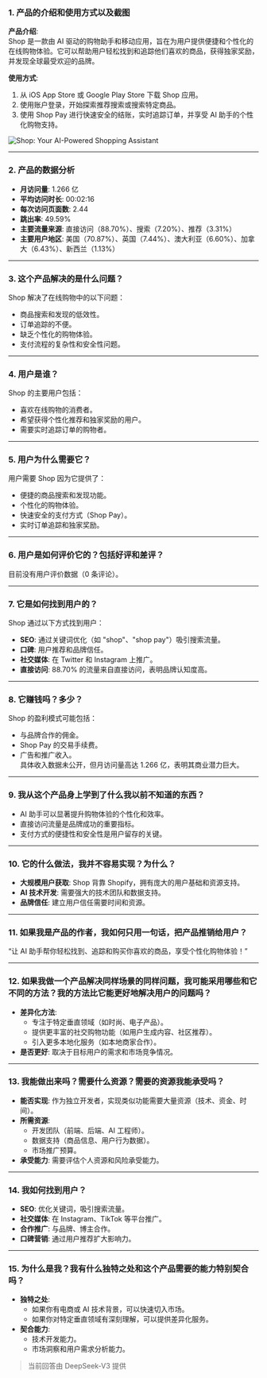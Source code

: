 ### 1. 产品的介绍和使用方式以及截图
**产品介绍**:  
Shop 是一款由 AI 驱动的购物助手和移动应用，旨在为用户提供便捷和个性化的在线购物体验。它可以帮助用户轻松找到和追踪他们喜欢的商品，获得独家奖励，并发现全球最受欢迎的品牌。

**使用方式**:  
1. 从 iOS App Store 或 Google Play Store 下载 Shop 应用。  
2. 使用账户登录，开始探索推荐搜索或搜索特定商品。  
3. 使用 Shop Pay 进行快速安全的结账，实时追踪订单，并享受 AI 助手的个性化购物支持。

![Shop: Your AI-Powered Shopping Assistant](https://cdn-images.toolify.ai/170350442042132367.jpg)

---

### 2. 产品的数据分析
- **月访问量**: 1.266 亿  
- **平均访问时长**: 00:02:16  
- **每次访问页面数**: 2.44  
- **跳出率**: 49.59%  
- **主要流量来源**: 直接访问（88.70%）、搜索（7.20%）、推荐（3.31%）  
- **主要用户地区**: 美国（70.87%）、英国（7.44%）、澳大利亚（6.60%）、加拿大（6.43%）、新西兰（1.13%）  

---

### 3. 这个产品解决的是什么问题？
Shop 解决了在线购物中的以下问题：  
- 商品搜索和发现的低效性。  
- 订单追踪的不便。  
- 缺乏个性化的购物体验。  
- 支付流程的复杂性和安全性问题。  

---

### 4. 用户是谁？
Shop 的主要用户包括：  
- 喜欢在线购物的消费者。  
- 希望获得个性化推荐和独家奖励的用户。  
- 需要实时追踪订单的购物者。  

---

### 5. 用户为什么需要它？
用户需要 Shop 因为它提供了：  
- 便捷的商品搜索和发现功能。  
- 个性化的购物体验。  
- 快速安全的支付方式（Shop Pay）。  
- 实时订单追踪和独家奖励。  

---

### 6. 用户是如何评价它的？包括好评和差评？
目前没有用户评价数据（0 条评论）。  

---

### 7. 它是如何找到用户的？
Shop 通过以下方式找到用户：  
- **SEO**: 通过关键词优化（如 "shop"、"shop pay"）吸引搜索流量。  
- **口碑**: 用户推荐和品牌信任。  
- **社交媒体**: 在 Twitter 和 Instagram 上推广。  
- **直接访问**: 88.70% 的流量来自直接访问，表明品牌认知度高。  

---

### 8. 它赚钱吗？多少？
Shop 的盈利模式可能包括：  
- 与品牌合作的佣金。  
- Shop Pay 的交易手续费。  
- 广告和推广收入。  
具体收入数据未公开，但月访问量高达 1.266 亿，表明其商业潜力巨大。  

---

### 9. 我从这个产品身上学到了什么我以前不知道的东西？
- AI 助手可以显著提升购物体验的个性化和效率。  
- 直接访问流量是品牌成功的重要指标。  
- 支付方式的便捷性和安全性是用户留存的关键。  

---

### 10. 它的什么做法，我并不容易实现？为什么？
- **大规模用户获取**: Shop 背靠 Shopify，拥有庞大的用户基础和资源支持。  
- **AI 技术开发**: 需要强大的技术团队和数据支持。  
- **品牌信任**: 建立用户信任需要时间和资源。  

---

### 11. 如果我是产品的作者，我如何只用一句话，把产品推销给用户？
“让 AI 助手帮你轻松找到、追踪和购买你喜欢的商品，享受个性化购物体验！”  

---

### 12. 如果我做一个产品解决同样场景的同样问题，我可能采用哪些和它不同的方法？我的方法比它能更好地解决用户的问题吗？
- **差异化方法**:  
  - 专注于特定垂直领域（如时尚、电子产品）。  
  - 提供更丰富的社交购物功能（如用户生成内容、社区推荐）。  
  - 引入更多本地化服务（如本地商家合作）。  
- **是否更好**: 取决于目标用户的需求和市场竞争情况。  

---

### 13. 我能做出来吗？需要什么资源？需要的资源我能承受吗？
- **能否实现**: 作为独立开发者，实现类似功能需要大量资源（技术、资金、时间）。  
- **所需资源**:  
  - 开发团队（前端、后端、AI 工程师）。  
  - 数据支持（商品信息、用户行为数据）。  
  - 市场推广预算。  
- **承受能力**: 需要评估个人资源和风险承受能力。  

---

### 14. 我如何找到用户？
- **SEO**: 优化关键词，吸引搜索流量。  
- **社交媒体**: 在 Instagram、TikTok 等平台推广。  
- **合作推广**: 与品牌、博主合作。  
- **口碑营销**: 通过用户推荐扩大影响力。  

---

### 15. 为什么是我？我有什么独特之处和这个产品需要的能力特别契合吗？
- **独特之处**:  
  - 如果你有电商或 AI 技术背景，可以快速切入市场。  
  - 如果你对特定垂直领域有深刻理解，可以提供差异化服务。  
- **契合能力**:  
  - 技术开发能力。  
  - 市场洞察和用户需求分析能力。  

> 当前回答由 DeepSeek-V3 提供